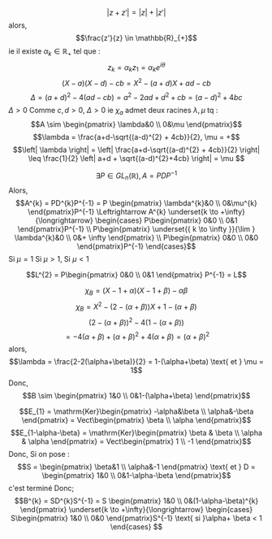 $$\left| z+z'\right| = \left| z\right|+\left| z'\right|$$
alors, 
$$\frac{z'}{z} \in \mathbb{R}_{+}$$
ie il existe $\alpha_{k} \in \mathbb{R}_{+}$ tel que : 
$$z_{k} = \alpha_{k} z_{1} = \alpha_{k}e^{ i\theta }$$
$$(X-a)(X-d) - cb = X^{2} -(a+d)X + ad - cb$$
$$\Delta = (a+d)^{2} - 4(ad-cb) = a^{2}-2ad + d^{2}+cb = (a-d)^{2} +4bc $$
$\Delta> 0$
Comme $c, d >0$, $\Delta >0$ ie $\chi_{a}$ admet deux racines $\lambda ,\mu$
tq : 
$$A \sim \begin{pmatrix}
\lambda&0 \\
0&\mu
\end{pmatrix}$$
$$\lambda = \frac{a+d-\sqrt{(a-d)^{2} + 4cb}}{2}, \mu =  +$$
$$\left| \lambda \right| = \left| \frac{a+d-\sqrt{(a-d)^{2} + 4cb}}{2} \right| \leq \frac{1}{2} \left| a+d + \sqrt{(a-d)^{2}+4cb} \right| = \mu $$

$$\exists P \in GL_{n}(\mathbb{R}), A = PDP^{-1} $$
Alors, 
$$A^{k} = PD^{k}P^{-1} = P \begin{pmatrix}
\lambda^{k}&0 \\
0&\mu^{k}
\end{pmatrix}P^{-1} \Leftrightarrow A^{k} \underset{k \to +\infty}{\longrightarrow} \begin{cases}
P\begin{pmatrix}
0&0 \\
0&1
\end{pmatrix}P^{-1}  \\
P\begin{pmatrix}
\underset{{ k \to \infty }}{\lim } \lambda^{k}&0 \\
0&+ \infty
\end{pmatrix} \\
P\begin{pmatrix}
0&0 \\
0&0
\end{pmatrix}P^{-1}
\end{cases}$$
Si $\mu =1$ 
Si $\mu > 1$, 
Si $\mu <1$

$$L^{2} = P\begin{pmatrix}
0&0 \\
0&1
\end{pmatrix} P^{-1} = L$$

$$\chi_{B} = (X-1+\alpha)(X-1+\beta) -\alpha \beta $$
$$\chi_{B}= X^{2} -(2-(\alpha+\beta))X + 1-(\alpha+\beta) $$
$$(2-(\alpha+\beta))^{2}- 4(1-(\alpha + \beta))$$
$$= -4(\alpha+\beta) + (\alpha+\beta)^{2} + 4(\alpha+ \beta) = (\alpha+ \beta)^{2}$$
alors, 
$$\lambda = \frac{2-2(\alpha+\beta)}{2} = 1-(\alpha+\beta) \text{ et } \mu = 1$$
Donc, 
$$B \sim \begin{pmatrix}
1&0 \\
0&1-(\alpha+\beta)
\end{pmatrix}$$

$$E_{1} = \mathrm{Ker}\begin{pmatrix}
-\alpha&\beta \\
\alpha&-\beta
\end{pmatrix} = Vect\begin{pmatrix}
\beta \\
\alpha
\end{pmatrix}$$
$$E_{1-\alpha-\beta} = \mathrm{Ker}\begin{pmatrix}
\beta & \beta \\
\alpha & \alpha
\end{pmatrix} = Vect\begin{pmatrix}
1 \\
-1
\end{pmatrix}$$
Donc, Si on pose : 
$$S = \begin{pmatrix}
\beta&1 \\
\alpha&-1
\end{pmatrix} \text{ et } D = \begin{pmatrix}
1&0 \\
0&1-\alpha-\beta
\end{pmatrix}$$
c'est terminé
Donc; 
$$B^{k} = SD^{k}S^{-1} = S \begin{pmatrix}
1&0 \\
0&(1-\alpha-\beta)^{k}
\end{pmatrix} \underset{k \to +\infty}{\longrightarrow} \begin{cases}
S\begin{pmatrix}
1&0 \\
0&0
\end{pmatrix}S^{-1} \text{ si }\alpha+ \beta < 1
\end{cases} $$